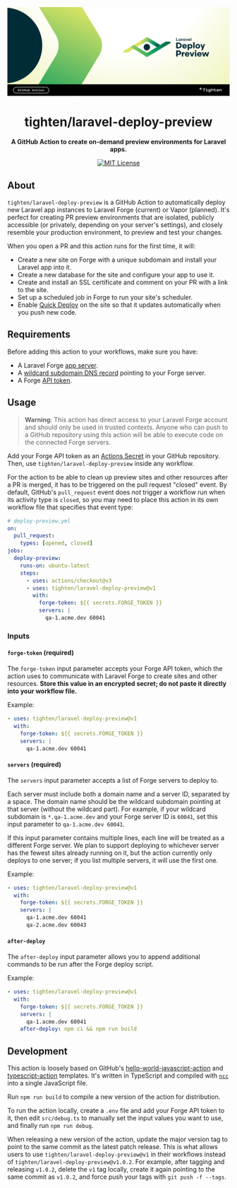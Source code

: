 ![](/banner.png)

<h1 align="center">tighten/laravel-deploy-preview</h1>

<p align="center">
    <strong>A GitHub Action to create on-demand preview environments for Laravel apps.</strong>
</p>

<p align="center">
    <!-- TODO test status -->
    <a href="https://github.com/tighten/laravel-deploy-preview/blob/main/LICENSE"><img src="https://img.shields.io/badge/license-MIT-darkcyan.svg" alt="MIT License"></a>
</p>

## About

`tighten/laravel-deploy-preview` is a GitHub Action to automatically deploy new Laravel app instances to Laravel Forge (current) or Vapor (planned). It's perfect for creating PR preview environments that are isolated, publicly accessible (or privately, depending on your server's settings), and closely resemble your production environment, to preview and test your changes.

When you open a PR and this action runs for the first time, it will:

- Create a new site on Forge with a unique subdomain and install your Laravel app into it.
- Create a new database for the site and configure your app to use it.
- Create and install an SSL certificate and comment on your PR with a link to the site.
- Set up a scheduled job in Forge to run your site's scheduler.
- Enable [Quick Deploy](https://forge.laravel.com/docs/1.0/sites/deployments.html#quick-deploy) on the site so that it updates automatically when you push new code.

## Requirements

Before adding this action to your workflows, make sure you have:

- A Laravel Forge [app server](https://forge.laravel.com/docs/1.0/servers/types.html#app-servers).
- A [wildcard subdomain DNS record](https://en.wikipedia.org/wiki/Wildcard_DNS_record) pointing to your Forge server.
- A Forge [API token](https://forge.laravel.com/docs/1.0/accounts/api.html#create-api-token).

## Usage

> **Warning**: This action has direct access to your Laravel Forge account and should only be used in trusted contexts. Anyone who can push to a GitHub repository using this action will be able to execute code on the connected Forge servers.

Add your Forge API token as an [Actions Secret](https://docs.github.com/en/actions/security-guides/encrypted-secrets#creating-encrypted-secrets-for-a-repository) in your GitHub repository. Then, use `tighten/laravel-deploy-preview` inside any workflow.

For the action to be able to clean up preview sites and other resources after a PR is merged, it has to be triggered on the pull request "closed" event. By default, GitHub's `pull_request` event does _not_ trigger a workflow run when its activity type is `closed`, so you may need to place this action in its own workflow file that specifies that event type:

```yaml
# deploy-preview.yml
on:
  pull_request:
    types: [opened, closed]
jobs:
  deploy-preview:
    runs-on: ubuntu-latest
    steps:
      - uses: actions/checkout@v3
      - uses: tighten/laravel-deploy-preview@v1
        with:
          forge-token: ${{ secrets.FORGE_TOKEN }}
          servers: |
            qa-1.acme.dev 60041
```

### Inputs

#### `forge-token` (required)

The `forge-token` input parameter accepts your Forge API token, which the action uses to communicate with Laravel Forge to create sites and other resources. **Store this value in an encrypted secret; do not paste it directly into your workflow file.**

Example:

```yaml
- uses: tighten/laravel-deploy-preview@v1
  with:
    forge-token: ${{ secrets.FORGE_TOKEN }}
    servers: |
      qa-1.acme.dev 60041
```

#### `servers` (required)

The `servers` input parameter accepts a list of Forge servers to deploy to.

Each server must include both a domain name and a server ID, separated by a space. The domain name should be the wildcard subdomain pointing at that server (without the wildcard part). For example, if your wildcard subdomain is `*.qa-1.acme.dev` and your Forge server ID is `60041`, set this input parameter to `qa-1.acme.dev 60041`.

If this input parameter contains multiple lines, each line will be treated as a different Forge server. We plan to support deploying to whichever server has the fewest sites already running on it, but the action currently only deploys to one server; if you list multiple servers, it will use the first one.

Example:

```yaml
- uses: tighten/laravel-deploy-preview@v1
  with:
    forge-token: ${{ secrets.FORGE_TOKEN }}
    servers: |
      qa-1.acme.dev 60041
      qa-2.acme.dev 60043
```

#### `after-deploy`

The `after-deploy` input parameter allows you to append additional commands to be run after the Forge deploy script.

Example:

```yaml
- uses: tighten/laravel-deploy-preview@v1
  with:
    forge-token: ${{ secrets.FORGE_TOKEN }}
    servers: |
      qa-1.acme.dev 60041
    after-deploy: npm ci && npm run build
```

## Development

This action is loosely based on GitHub's [hello-world-javascript-action](https://github.com/actions/hello-world-javascript-action) and [typescript-action](https://github.com/actions/typescript-action) templates. It's written in TypeScript and compiled with [`ncc`](https://github.com/vercel/ncc) into a single JavaScript file.

Run `npm run build` to compile a new version of the action for distribution.

To run the action locally, create a `.env` file and add your Forge API token to it, then edit `src/debug.ts` to manually set the input values you want to use, and finally run `npm run debug`.

When releasing a new version of the action, update the major version tag to point to the same commit as the latest patch release. This is what allows users to use `tighten/laravel-deploy-preview@v1` in their workflows instead of `tighten/laravel-deploy-preview@v1.0.2`. For example, after tagging and releasing `v1.0.2`, delete the `v1` tag locally, create it again pointing to the same commit as `v1.0.2`, and force push your tags with `git push -f --tags`.
